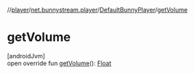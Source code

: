 //[player](../../../index.md)/[net.bunnystream.player](../index.md)/[DefaultBunnyPlayer](index.md)/[getVolume](get-volume.md)

# getVolume

[androidJvm]\
open override fun [getVolume](get-volume.md)(): [Float](https://kotlinlang.org/api/latest/jvm/stdlib/kotlin-stdlib/kotlin/-float/index.html)
